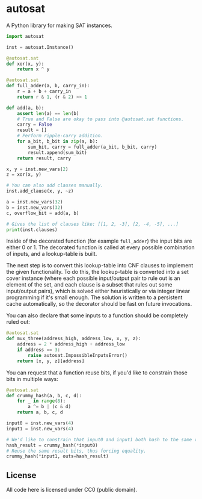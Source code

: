 autosat
=======

A Python library for making SAT instances.

```python
import autosat

inst = autosat.Instance()

@autosat.sat
def xor(x, y):
    return x ^ y

@autosat.sat
def full_adder(a, b, carry_in):
    r = a + b + carry_in
    return r & 1, (r & 2) >> 1

def add(a, b):
    assert len(a) == len(b)
	# True and False are okay to pass into @autosat.sat functions.
    carry = False
    result = []
	# Perform ripple-carry addition.
    for a_bit, b_bit in zip(a, b):
        sum_bit, carry = full_adder(a_bit, b_bit, carry)
        result.append(sum_bit)
    return result, carry

x, y = inst.new_vars(2)
z = xor(x, y)

# You can also add clauses manually.
inst.add_clause(x, y, ~z)

a = inst.new_vars(32)
b = inst.new_vars(32)
c, overflow_bit = add(a, b)

# Gives the list of clauses like: [[1, 2, -3], [2, -4, -5], ...]
print(inst.clauses)
```

Inside of the decorated function (for example `full_adder`) the input bits are either 0 or 1.
The decorated function is called at every possible combination of inputs, and a lookup-table is built.

The next step is to convert this lookup-table into CNF clauses to implement the given functionality.
To do this, the lookup-table is converted into a set cover instance (where each possible input/output pair to rule out is an element of the set, and each clause is a subset that rules out some input/output pairs), which is solved either heuristically or via integer linear programming if it's small enough.
The solution is written to a persistent cache automatically, so the decorator should be fast on future invocations.

You can also declare that some inputs to a function should be completely ruled out:

```python
@autosat.sat
def mux_three(address_high, address_low, x, y, z):
	address = 2 * address_high + address_low
	if address == 3:
		raise autosat.ImpossibleInputsError()
	return [x, y, z][address]
```

You can request that a function reuse bits, if you'd like to constrain those bits in multiple ways:

```python
@autosat.sat
def crummy_hash(a, b, c, d):
	for _ in range(8):
		a ^= b | (c & d)
	return a, b, c, d

input0 = inst.new_vars(4)
input1 = inst.new_vars(4)

# We'd like to constrain that input0 and input1 both hash to the same value.
hash_result = crummy_hash(*input0)
# Reuse the same result bits, thus forcing equality.
crummy_hash(*input1, outs=hash_result)
```

License
-------

All code here is licensed under CC0 (public domain).


